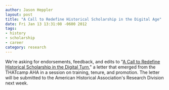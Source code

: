 ```yaml
---
author: Jason Heppler
layout: post
title: "A Call to Redefine Historical Scholarship in the Digital Age"
date: Fri Jan 13 13:31:08 -0600 2012
tags:  
- history
- scholarship
- career
category: research
---
```

We're asking for endorsements, feedback, and edits to "[A Call to Redefine Historical Scholarship in the Digital Turn](https://docs.google.com/document/d/13D5HjjcnnAHoNaUIjwFHET83_r7kYtM0CPTYGhcMrjM/edit)," a letter that emerged from the THATcamp AHA in a session on training, tenure, and promotion. The letter will be submitted to the American Historical Association's Research Division next week.

